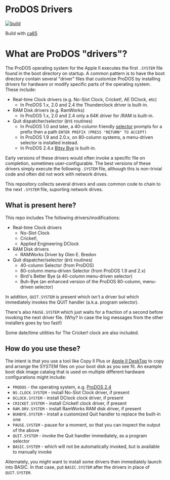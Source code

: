 # ProDOS Drivers

[![build](https://github.com/a2stuff/prodos-drivers/actions/workflows/main.yml/badge.svg)](https://github.com/a2stuff/prodos-drivers/actions/workflows/main.yml)

Build with [ca65](https://cc65.github.io/doc/ca65.html)

# What are ProDOS "drivers"?

The ProDOS operating system for the Apple II executes the first `.SYSTEM` file found in the boot directory on startup. A common pattern is to have the boot directory contain several "driver" files that customize ProDOS by installing drivers for hardware or modify specific parts of the operating system. These include:

* Real-time Clock drivers (e.g. No-Slot Clock, Cricket!, AE DClock, etc)
  * In ProDOS 1.x, 2.0 and 2.4 the Thunderclock driver is built-in.
* RAM Disk drivers (e.g. RamWorks)
  * In ProDOS 1.x, 2.0 and 2.4 only a 64K driver for /RAM is built-in.
* Quit dispatcher/selector (`BYE` routines)
  * In ProDOS 1.0 and later, a 40-column friendly [selector](selector) prompts for a prefix then a path `ENTER PREFIX (PRESS "RETURN" TO ACCEPT)`
  * In ProDOS 1.9 and 2.0.x, on 80-column systems, a menu-driven selector is installed instead.
  * In ProDOS 2.4.x [Bitsy Bye](https://prodos8.com/bitsy-bye/) is built-in.

Early versions of these drivers would often invoke a specific file on completion, sometimes user-configurable. The best versions of these drivers simply execute the following `.SYSTEM` file, although this is non-trivial code and often did not work with network drives.

This repository collects several drivers and uses common code to chain to the next `.SYSTEM` file, suporting network drives.

## What is present here?

This repo includes The following drivers/modifications:

* Real-time Clock drivers
  * No-Slot Clock
  * Cricket!,
  * Applied Engineering DClock
* RAM Disk drivers
  * RAMWorks Driver by Glen E. Bredon
* Quit dispatcher/selector (`BYE` routines)
  * 40-column Selector (from ProDOS)
  * 80-column menu-driven Selector (from ProDOS 1.9 and 2.x)
  * Bird's Better Bye (a 40-column menu-driven selector)
  * Buh-Bye (an enhanced version of the ProDOS 80-column, menu-driven selector)

In addition, `QUIT.SYSTEM` is present which isn't a driver but which immediately invokes the QUIT handler (a.k.a. program selector).

There's also `PAUSE.SYSTEM` which just waits for a fraction of a second before invoking the next driver file. (Why? In case the log messages from the other installers goes by too fast!)

Some date/time utilities for The Cricker! clock are also included.

## How do you use these?

The intent is that you use a tool like Copy II Plus or [Apple II DeskTop](https://github.com/a2stuff/a2d) to copy and arrange the SYSTEM files on your boot disk as you see fit. An example boot disk image catalog that is used on multiple different hardware configurations might include:

* `PRODOS` - the operating system, e.g. [ProDOS 2.4](https://prodos8.com/)
* `NS.CLOCK.SYSTEM` - install No-Slot Clock driver, if present
* `DCLOCK.SYSTEM` - install DClock clock driver, if present
* `CRICKET.SYSTEM` - install Cricket! clock driver, if present
* `RAM.DRV.SYSTEM` - install RamWorks RAM disk driver, if present
* `BUHBYE.SYSTEM` - install a customized Quit handler to replace the built-in one
* `PAUSE.SYSTEM` - pause for a moment, so that you can inspect the output of the above
* `QUIT.SYSTEM` - invoke the Quit handler immediately, as a program selector
* `BASIC.SYSTEM` - which will not be automatically invoked, but is available to manually invoke

Alternately, you might want to install some drivers then immediately launch into BASIC. In that case, put `BASIC.SYSTEM` after the drivers in place of `QUIT.SYSTEM`.
